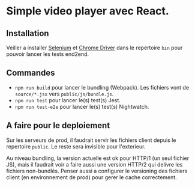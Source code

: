 # Simple video player avec React.

## Installation
Veiller a installer [Selenium](http://selenium-release.storage.googleapis.com/index.html) et [Chrome Driver](https://sites.google.com/a/chromium.org/chromedriver/downloads) dans le repertoire `bin` pour pouvoir lancer les tests end2end.

## Commandes
* `npm run build` pour lancer le bundling (Webpack). Les fichiers vont de `source/*.jsx` vers `public/js/bundle.js`.
* `npm run test` pour lancer le(s) test(s) Jest.
* `npm run test-e2e` pour lancer le(s) test(s) Nightwatch.

## A faire pour le deploiement
Sur les serveurs de prod, il faudrait servir les fichiers client depuis le repertoire `public`. Le reste sera invisible pour l'exterieur.

Au niveau bundling, la version actuelle est ok pour HTTP/1 (un seul fichier JS), mais il faudrait voir a faire aussi une version HTTP/2 qui delivre les fichiers non-bundlés. Penser aussi a configurer le versioning des fichiers client (en environnement de prod) pour gerer le cache correctement.


